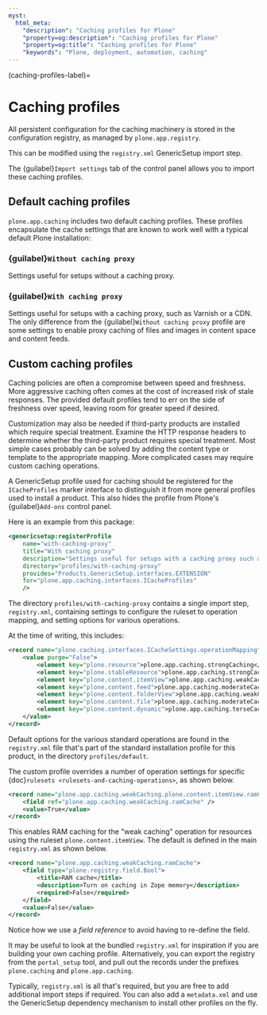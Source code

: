 ```yaml
---
myst:
  html_meta:
    "description": "Caching profiles for Plone"
    "property=og:description": "Caching profiles for Plone"
    "property=og:title": "Caching profiles for Plone"
    "keywords": "Plone, deployment, automation, caching"
---
```


(caching-profiles-label)=

# Caching profiles

All persistent configuration for the caching machinery is stored in the configuration registry, as managed by `plone.app.registry`.

This can be modified using the `registry.xml` GenericSetup import step.

The {guilabel}`Import settings` tab of the control panel allows you to import these caching profiles.


## Default caching profiles

`plone.app.caching` includes two default caching profiles.
These profiles encapsulate the cache settings that are known to work well with a typical default Plone installation:

### {guilabel}`Without caching proxy`

Settings useful for setups without a caching proxy.

### {guilabel}`With caching proxy`

Settings useful for setups with a caching proxy, such as Varnish or a CDN.
The only difference from the {guilabel}`Without caching proxy` profile are some settings to enable proxy caching of files and images in content space and content feeds.

## Custom caching profiles

Caching policies are often a compromise between speed and freshness.
More aggressive caching often comes at the cost of increased risk of stale responses.
The provided default profiles tend to err on the side of freshness over speed, leaving room for greater speed if desired.

Customization may also be needed if third-party products are installed which require special treatment.
Examine the HTTP response headers to determine whether the third-party product requires special treatment.
Most simple cases probably can be solved by adding the content type or template to the appropriate mapping.
More complicated cases may require custom caching operations.

A GenericSetup profile used for caching should be registered for the `ICacheProfiles` marker interface to distinguish it from more general profiles used to install a product.
This also hides the profile from Plone's {guilabel}`Add-ons` control panel.

Here is an example from this package:

```xml
<genericsetup:registerProfile
    name="with-caching-proxy"
    title="With caching proxy"
    description="Settings useful for setups with a caching proxy such as Varnish or a CDN"
    directory="profiles/with-caching-proxy"
    provides="Products.GenericSetup.interfaces.EXTENSION"
    for="plone.app.caching.interfaces.ICacheProfiles"
    />
```

The directory `profiles/with-caching-proxy` contains a single import step, `registry.xml`, containing settings to configure the ruleset to operation mapping, and setting options for various operations.

At the time of writing, this includes:

```xml
<record name="plone.caching.interfaces.ICacheSettings.operationMapping">
    <value purge="False">
        <element key="plone.resource">plone.app.caching.strongCaching</element>
        <element key="plone.stableResource">plone.app.caching.strongCaching</element>
        <element key="plone.content.itemView">plone.app.caching.weakCaching</element>
        <element key="plone.content.feed">plone.app.caching.moderateCaching</element>
        <element key="plone.content.folderView">plone.app.caching.weakCaching</element>
        <element key="plone.content.file">plone.app.caching.moderateCaching</element>
        <element key="plone.content.dynamic">plone.app.caching.terseCaching</element>
    </value>
</record>
```

Default options for the various standard operations are found in the `registry.xml` file that's part of the standard installation profile for this product, in the directory `profiles/default`.

The custom profile overrides a number of operation settings for specific {doc}`rulesets <rulesets-and-caching-operations>`, as shown below.

```xml
<record name="plone.app.caching.weakCaching.plone.content.itemView.ramCache">
    <field ref="plone.app.caching.weakCaching.ramCache" />
    <value>True</value>
</record>
```

This enables RAM caching for the "weak caching" operation for resources using the ruleset `plone.content.itemView`.
The default is defined in the main `registry.xml` as shown below.

```xml
<record name="plone.app.caching.weakCaching.ramCache">
    <field type="plone.registry.field.Bool">
        <title>RAM cache</title>
        <description>Turn on caching in Zope memory</description>
        <required>False</required>
    </field>
    <value>False</value>
</record>
```

Notice how we use a _field reference_ to avoid having to re-define the field.

It may be useful to look at the bundled `registry.xml` for inspiration if you are building your own caching profile.
Alternatively, you can export the registry from the `portal_setup` tool, and pull out the records under the prefixes `plone.caching` and `plone.app.caching`.

Typically, `registry.xml` is all that's required, but you are free to add additional import steps if required.
You can also add a `metadata.xml` and use the GenericSetup dependency mechanism to install other profiles on the fly.
